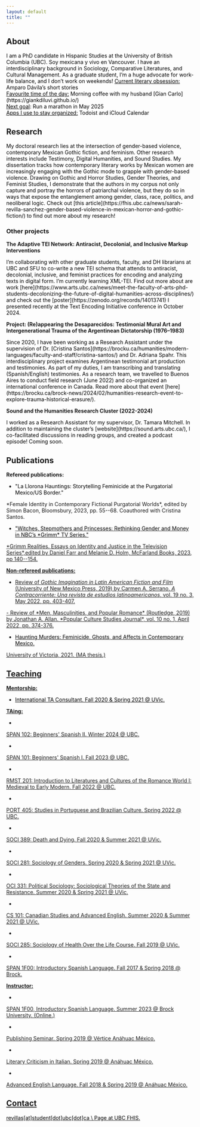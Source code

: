 ```yaml
---
layout: default
title: ""
---
```


## About

<span style="color:black;">
I am a PhD candidate in Hispanic Studies at the University of British Columbia (UBC). 
Soy mexicana y vivo en Vancouver. 
I have an interdisciplinary background in Sociology, 
Comparative Literatures, and Cultural Management. 
As a graduate student, I’m a huge advocate for work-life balance, 
and I don’t work on weekends!
</span>

<span style="color:black;">
<ins>Current literary obsession:</ins>
Amparo Dávila’s short stories<br>
<ins>Favourite time of the day:</ins>
Morning coffee with my husband 
[Gian Carlo](https://giankdiluvi.github.io/)<br>
<ins>Next goal</ins>: Run a marathon in May 2025 <br>
<ins>Apps I use to stay organized:</ins> Todoist and iCloud Calendar
</span>

<!--
My most recent research centers around gendered violence in Mexico,
specifically feminicidio, and the affects engendered between
living bodies and dead bodies through manifestations of
public mourning, artivism (art+activism) and contemporary literature.
My research also explores monstrous representations of
women in North American and Latin American popular culture,
as well as the intersection between Mexican masculinity and neoliberalism.
-->

## Research

<span style="color:black;">
My doctoral research lies at the intersection of gender-based violence,
contemporary Mexican Gothic fiction, and feminism. 
Other research interests include Testimony, Digital Humanities, 
and Sound Studies.
</span>

<span style="color:black;">
My dissertation tracks how contemporary literary works by 
Mexican women are increasingly engaging with the Gothic mode 
to grapple with gender-based violence. 
Drawing on Gothic and Horror Studies, Gender Theories, and Feminist Studies, 
I demonstrate that the authors in my corpus not only capture and portray 
the horrors of patriarchal violence, 
but they do so in ways that expose the entanglement among 
gender, class, race, politics, and neoliberal logic. 
Check out [this article](https://fhis.ubc.ca/news/sarah-revilla-sanchez-gender-based-violence-in-mexican-horror-and-gothic-fiction/) 
to find out more about my research!
</span>

### Other projects

**The Adaptive TEI Network: Antiracist, Decolonial, and Inclusive Markup Interventions**

<span style="color:black;">
I’m collaborating with other graduate students, faculty, 
and DH librarians at UBC and SFU to co-write a new TEI schema 
that attends to antiracist, decolonial, inclusive, and feminist practices 
for encoding and analyzing texts in digital form. 
I’m currently learning XML-TEI.
</span>

<span style="color:black;">
Find out more about are work [here](https://www.arts.ubc.ca/news/meet-the-faculty-of-arts-phd-students-decolonizing-the-future-of-digital-humanities-across-disciplines/) 
and check out the [poster](https://zenodo.org/records/14013741) 
I presented recently at 
the Text Encoding Initiative conference in October 2024.
</span>


**Project: (Re)appearing the Desaparecidos: Testimonial Mural Art and Intergenerational Trauma of the Argentinean Dictatorship (1976–1983)**

<span style="color:black;">
Since 2020, I have been working as a Research Assistant 
under the supervision of Dr. [Cristina Santos](https://brocku.ca/humanities/modern-languages/faculty-and-staff/cristina-santos/) 
and Dr. Adriana Spahr. 
This interdisciplinary project examines 
Argentinean testimonial art production and testimonies. 
As part of my duties, 
I am transcribing and translating (Spanish/English) testimonies. 
As a research team, we travelled to Buenos Aires 
to conduct field research (June 2022) 
and co-organized an international conference in Canada. 
Read more about that event [here](https://brocku.ca/brock-news/2024/02/humanities-research-event-to-explore-trauma-historical-erasure/).
</span>


**Sound and the Humanities Research Cluster (2022-2024)**

<span style="color:black;">
I worked as a Research Assistant for my supervisor, Dr. Tamara Mitchell. 
In addition to maintaining the cluster’s [website](https://sound.arts.ubc.ca/), 
I co-facilitated discussions in reading groups, 
and created a podcast episode! Coming soon.
</span>

## Publications

**Refereed publications:**

- <span style="color:black;">
  "La Llorona Hauntings:
  Storytelling Feminicide at the Purgatorial Mexico/US Border."
</span>
*Female Identity in Contemporary Fictional Purgatorial Worlds*,
edited by Simon Bacon, Bloomsbury, 2023,
pp. 55--68.
Coauthored with Cristina Santos.
<a href="https://www.bloomsbury.com/us/female-identity-in-contemporary-fictional-purgatorial-worlds-9781350227040/">
<i class="fas fa-external-link-alt" style="font-size:20px"></i>

- <span style="color:black;">
  "Witches, Stepmothers and Princesses:
  Rethinking Gender and Money in NBC’s *Grimm* TV Series."
</span>
*Grimm Realities. Essays on Identity and Justice in the Television Series*,edited by Daniel Farr and Melanie D. Holm, McFarland Books, 2023, pp 140--154.
<a href="https://mcfarlandbooks.com/product/grimm-realities/">
<i class="fas fa-external-link-alt" style="font-size:20px"></i>

**Non-refereed publications:**

- Review of *Gothic Imagination in Latin American Fiction and Film*
(University of New Mexico Press, 2019)
by Carmen A. Serrano.
*A Contracorriente: Una revista de estudios latinoamericanos*,
vol. 19 no. 3, May 2022, pp. 403-407.
<a href="https://acontracorriente.chass.ncsu.edu/index.php/acontracorriente/article/view/2248">
<i class="fas fa-external-link-alt" style="font-size:20px"></i>
- Review of *Men, Masculinities, and Popular Romance*
(Routledge, 2019)
by Jonathan A. Allan.
*Popular Culture Studies Journal*,
vol. 10 no. 1, April 2022, pp. 374-376.


- <span style="color:black;">
  Haunting Murders: Feminicide, Ghosts, and Affects in Contemporary Mexico.
</span>
University of Victoria, 2021. (MA thesis.)
<a href="https://dspace.library.uvic.ca/bitstream/handle/1828/13255/Revilla-Sanchez_Sarah_MA_2021.pdf?sequence=5&isAllowed=y">
<i class="fas fa-external-link-alt" style="font-size:20px"></i>

<!--
### Other research projects

**PhD Collab: the TEI Network**

lorem ipsum brief description

<a href="https://www.arts.ubc.ca/news/meet-the-faculty-of-arts-phd-students-decolonizing-the-future-of-digital-humanities-across-disciplines/">
  <i class="fas fa-external-link-alt" style="font-size:20px"></i>  UBC
</a>  &emsp;
<a href="https://zenodo.org/records/14013741">
<i class="fas fa-desktop"></i> poster
</a>

**Sound Cluster**

<a href="https://sound.arts.ubc.ca/">
  <i class="fas fa-external-link-alt" style="font-size:20px"></i>  UBC
</a> 


**Testimony**

blah
-->

## Teaching

**Mentorship:**

- <span style="color:black;">
  International TA Consultant. Fall 2020 &amp; Spring 2021 @ UVic.
</span>

**TAing:**
- <span style="color:black;">
SPAN 102: Beginners' Spanish II.
Winter 2024 @ UBC.
</span>
- <span style="color:black;">
SPAN 101: Beginners' Spanish I.
Fall 2023 @ UBC.
</span>
- <span style="color:black;">
RMST 201: Introduction to Literatures and Cultures
of the Romance World I: Medieval to Early Modern.
Fall 2022 @ UBC.
</span>
- <span style="color:black;">
PORT 405: Studies in Portuguese and Brazilian Culture. Spring 2022 @ UBC.
</span>
- <span style="color:black;">
SOCI 389: Death and Dying. Fall 2020 &amp; Summer 2021 @ UVic.
</span>
- <span style="color:black;">
SOCI 281: Sociology of Genders. Spring 2020 &amp; Spring 2021 @ UVic.
</span>
- <span style="color:black;">
OCI 331: Political Sociology: Sociological Theories of the State and Resistance.
  Summer 2020 &amp; Spring 2021 @ UVic.
</span>
- <span style="color:black;">
CS 101: Canadian Studies and Advanced English. Summer 2020 &amp; Summer 2021 @ UVic.
</span>
- <span style="color:black;">
SOCI 285: Sociology of Health Over the Life Course. Fall 2019 @ UVic.
</span>
- <span style="color:black;">
SPAN 1F00: Introductory Spanish Language. Fall 2017 &amp; Spring 2018 @ Brock.
</span>

**Instructor:**
- <span style="color:black;">
SPAN 1F00, Introductory Spanish Language.
Summer 2023 @ Brock University. (Online.)
</span>
- <span style="color:black;">
Publishing Seminar. Spring 2019 @ Vértice Anáhuac México.
</span>
- <span style="color:black;">
Literary Criticism in Italian. Spring 2019 @ Anáhuac México.
</span>
- <span style="color:black;">
Advanced English Language. Fall 2018 &amp; Spring 2019 @ Anáhuac México.
</span>

## Contact

<span style="color:black;">
revillas[at]student[dot]ubc[dot]ca
</span>\
<span style="color:black;">
Page at UBC FHIS. 
</span>
<a href="https://fhis.ubc.ca/profile/sarah-revilla-sanchez/">
<i class="fas fa-external-link-alt" style="font-size:20px"></i></a>

